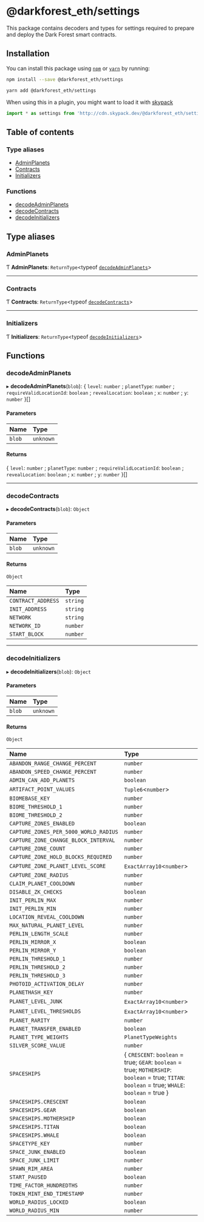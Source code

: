 # @darkforest_eth/settings

This package contains decoders and types for settings required
to prepare and deploy the Dark Forest smart contracts.

## Installation

You can install this package using [`npm`](https://www.npmjs.com) or
[`yarn`](https://classic.yarnpkg.com/lang/en/) by running:

```bash
npm install --save @darkforest_eth/settings
```

```bash
yarn add @darkforest_eth/settings
```

When using this in a plugin, you might want to load it with [skypack](https://www.skypack.dev)

```js
import * as settings from 'http://cdn.skypack.dev/@darkforest_eth/settings';
```

## Table of contents

### Type aliases

- [AdminPlanets](README.md#adminplanets)
- [Contracts](README.md#contracts)
- [Initializers](README.md#initializers)

### Functions

- [decodeAdminPlanets](README.md#decodeadminplanets)
- [decodeContracts](README.md#decodecontracts)
- [decodeInitializers](README.md#decodeinitializers)

## Type aliases

### AdminPlanets

Ƭ **AdminPlanets**: `ReturnType`<typeof [`decodeAdminPlanets`](README.md#decodeadminplanets)\>

---

### Contracts

Ƭ **Contracts**: `ReturnType`<typeof [`decodeContracts`](README.md#decodecontracts)\>

---

### Initializers

Ƭ **Initializers**: `ReturnType`<typeof [`decodeInitializers`](README.md#decodeinitializers)\>

## Functions

### decodeAdminPlanets

▸ **decodeAdminPlanets**(`blob`): { `level`: `number` ; `planetType`: `number` ; `requireValidLocationId`: `boolean` ; `revealLocation`: `boolean` ; `x`: `number` ; `y`: `number` }[]

#### Parameters

| Name   | Type      |
| :----- | :-------- |
| `blob` | `unknown` |

#### Returns

{ `level`: `number` ; `planetType`: `number` ; `requireValidLocationId`: `boolean` ; `revealLocation`: `boolean` ; `x`: `number` ; `y`: `number` }[]

---

### decodeContracts

▸ **decodeContracts**(`blob`): `Object`

#### Parameters

| Name   | Type      |
| :----- | :-------- |
| `blob` | `unknown` |

#### Returns

`Object`

| Name               | Type     |
| :----------------- | :------- |
| `CONTRACT_ADDRESS` | `string` |
| `INIT_ADDRESS`     | `string` |
| `NETWORK`          | `string` |
| `NETWORK_ID`       | `number` |
| `START_BLOCK`      | `number` |

---

### decodeInitializers

▸ **decodeInitializers**(`blob`): `Object`

#### Parameters

| Name   | Type      |
| :----- | :-------- |
| `blob` | `unknown` |

#### Returns

`Object`

| Name                                  | Type                                                                                                                                             |
| :------------------------------------ | :----------------------------------------------------------------------------------------------------------------------------------------------- |
| `ABANDON_RANGE_CHANGE_PERCENT`        | `number`                                                                                                                                         |
| `ABANDON_SPEED_CHANGE_PERCENT`        | `number`                                                                                                                                         |
| `ADMIN_CAN_ADD_PLANETS`               | `boolean`                                                                                                                                        |
| `ARTIFACT_POINT_VALUES`               | `Tuple6`<`number`\>                                                                                                                              |
| `BIOMEBASE_KEY`                       | `number`                                                                                                                                         |
| `BIOME_THRESHOLD_1`                   | `number`                                                                                                                                         |
| `BIOME_THRESHOLD_2`                   | `number`                                                                                                                                         |
| `CAPTURE_ZONES_ENABLED`               | `boolean`                                                                                                                                        |
| `CAPTURE_ZONES_PER_5000_WORLD_RADIUS` | `number`                                                                                                                                         |
| `CAPTURE_ZONE_CHANGE_BLOCK_INTERVAL`  | `number`                                                                                                                                         |
| `CAPTURE_ZONE_COUNT`                  | `number`                                                                                                                                         |
| `CAPTURE_ZONE_HOLD_BLOCKS_REQUIRED`   | `number`                                                                                                                                         |
| `CAPTURE_ZONE_PLANET_LEVEL_SCORE`     | `ExactArray10`<`number`\>                                                                                                                        |
| `CAPTURE_ZONE_RADIUS`                 | `number`                                                                                                                                         |
| `CLAIM_PLANET_COOLDOWN`               | `number`                                                                                                                                         |
| `DISABLE_ZK_CHECKS`                   | `boolean`                                                                                                                                        |
| `INIT_PERLIN_MAX`                     | `number`                                                                                                                                         |
| `INIT_PERLIN_MIN`                     | `number`                                                                                                                                         |
| `LOCATION_REVEAL_COOLDOWN`            | `number`                                                                                                                                         |
| `MAX_NATURAL_PLANET_LEVEL`            | `number`                                                                                                                                         |
| `PERLIN_LENGTH_SCALE`                 | `number`                                                                                                                                         |
| `PERLIN_MIRROR_X`                     | `boolean`                                                                                                                                        |
| `PERLIN_MIRROR_Y`                     | `boolean`                                                                                                                                        |
| `PERLIN_THRESHOLD_1`                  | `number`                                                                                                                                         |
| `PERLIN_THRESHOLD_2`                  | `number`                                                                                                                                         |
| `PERLIN_THRESHOLD_3`                  | `number`                                                                                                                                         |
| `PHOTOID_ACTIVATION_DELAY`            | `number`                                                                                                                                         |
| `PLANETHASH_KEY`                      | `number`                                                                                                                                         |
| `PLANET_LEVEL_JUNK`                   | `ExactArray10`<`number`\>                                                                                                                        |
| `PLANET_LEVEL_THRESHOLDS`             | `ExactArray10`<`number`\>                                                                                                                        |
| `PLANET_RARITY`                       | `number`                                                                                                                                         |
| `PLANET_TRANSFER_ENABLED`             | `boolean`                                                                                                                                        |
| `PLANET_TYPE_WEIGHTS`                 | `PlanetTypeWeights`                                                                                                                              |
| `SILVER_SCORE_VALUE`                  | `number`                                                                                                                                         |
| `SPACESHIPS`                          | { `CRESCENT`: `boolean` = true; `GEAR`: `boolean` = true; `MOTHERSHIP`: `boolean` = true; `TITAN`: `boolean` = true; `WHALE`: `boolean` = true } |
| `SPACESHIPS.CRESCENT`                 | `boolean`                                                                                                                                        |
| `SPACESHIPS.GEAR`                     | `boolean`                                                                                                                                        |
| `SPACESHIPS.MOTHERSHIP`               | `boolean`                                                                                                                                        |
| `SPACESHIPS.TITAN`                    | `boolean`                                                                                                                                        |
| `SPACESHIPS.WHALE`                    | `boolean`                                                                                                                                        |
| `SPACETYPE_KEY`                       | `number`                                                                                                                                         |
| `SPACE_JUNK_ENABLED`                  | `boolean`                                                                                                                                        |
| `SPACE_JUNK_LIMIT`                    | `number`                                                                                                                                         |
| `SPAWN_RIM_AREA`                      | `number`                                                                                                                                         |
| `START_PAUSED`                        | `boolean`                                                                                                                                        |
| `TIME_FACTOR_HUNDREDTHS`              | `number`                                                                                                                                         |
| `TOKEN_MINT_END_TIMESTAMP`            | `number`                                                                                                                                         |
| `WORLD_RADIUS_LOCKED`                 | `boolean`                                                                                                                                        |
| `WORLD_RADIUS_MIN`                    | `number`                                                                                                                                         |
